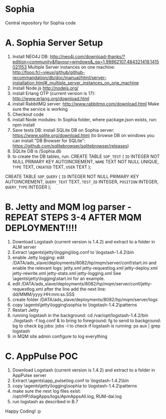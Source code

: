 Sophia
====

Central repository for Sophia code

A. Sophia Server Setup
====
1. Install NEO4J DB:
http://neo4j.com/download-thanks/?edition=community&flavour=windows&_ga=1.98862107.484321419.1415021153
Multiple Server instances on one machine:
http://fooo.fr/~vjeux/github/github-recommandation/db/doc/manual/html/server-installation.html#_multiple_server_instances_on_one_machine
2. Install Node.js
http://nodejs.org/
3. install Erlang OTP (current version is 17):
http://www.erlang.org/download.html
4. install RabbitMQ server:
http://www.rabbitmq.com/download.html
Make sure the service is working
5. Checkout code
6. install Node modules:
In Sophia folder, where package.json exists, run: npm install
7. Save tests DB: install SQLite DB on Sophia server: https://www.sqlite.org/download.html
(to browse DB on windows you can install "DB Browser for SQLite": https://github.com/sqlitebrowser/sqlitebrowser/releases)
8. SQLite DB is <Sophia root floder>/Sophia.db
9. to create the DB tables, run:
CREATE TABLE `SOP_TEST` (
	`ID`	INTEGER NOT NULL PRIMARY KEY AUTOINCREMENT,
	`NAME`	TEXT NOT NULL UNIQUE,
	`TYPE`	TEXT,
	`CREATED`	TEXT,
	`USER`	TEXT
);

CREATE TABLE `SOP_QUERY` (
	`ID`	INTEGER NOT NULL PRIMARY KEY AUTOINCREMENT,
	`QUERY_TEXT`	TEXT,
	`TEST_ID`	INTEGER,
	`POSITION`	INTEGER,
	`QUERY_TYPE`	INTEGER
);
 

B. Jetty and MQM log parser - REPEAT STEPS 3-4 AFTER MQM DEPLOYMENT!!!!
====
1. Download Logstash (current version is 1.4.2) and extract to a folder in ALM server
2. Extract <Sophia>\agents\jetty\logging\log.conf to \logstash-1.4.2\bin
3. enable Jetty logging: edit /DATA/ads_slave/deployments/8082/hp/mqm/server/conf/start.ini and enable the relevant logs:
	jetty.xml
	jetty-requestlog.xml
	jetty-deploy.xml
	jetty-rewrite.xml
	jetty-stats.xml
	jetty-logging.xml
	See <Sophia>\agents\jetty\logging\start.ini for an example. 
4. edit /DATA/ads_slave/deployments/8082/hp/mqm/server/conf/jetty-requestlog.xml
	after the line <Set name="LogTimeZone"><Property name="requestlog.timezone" default="GMT"/></Set>
	add the next line:
    <Set name="logDateFormat">dd/MMM/yyyy:HH:mm:ss.SSS</Set>
5. create folder /DATA/ads_slave/deployments/8082/hp/mqm/server/logs
6. copy <Sophia>\agents\jetty\logging\sophia to \logstash-1.4.2\patterns
7. Restart Jetty
8. running logstash in the background:
	cd /var/opt/logstash-1.4.2/bin
	./logstash -f log.conf &
	to bring to foreground: fg
	to send to background: bg
	to check bg jobs: jobs -l
	to check if logstash is running: ps aux | grep logstash
9. in MQM site admin configure to log everything

C. AppPulse POC
====
1. Download Logstash (current version is 1.4.2) and extract to a folder in AppPulse server
2. Extract <Sophia>\agents\app_pulse\log.conf to \logstash-1.4.2\bin
3. copy <Sophia>\agents\jetty\logging\sophia to \logstash-1.4.2\patterns
4. make sure the next log files exist: /opt/HP/diagApps/logs/ApmAppsAll.log, RUM-dal.log
5. run logstash as described in B.7


Happy Coding! :p